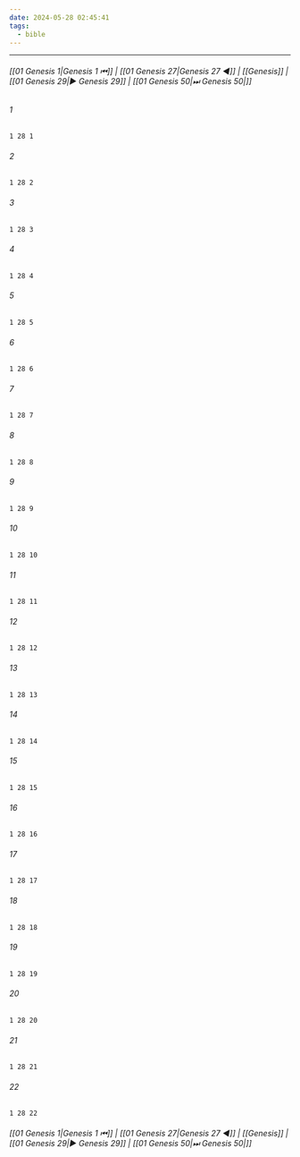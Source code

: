 ```yaml
---
date: 2024-05-28 02:45:41
tags:
  - bible
---
```

___

###### [[01 Genesis 1|Genesis 1 ⏮]] | [[01 Genesis 27|Genesis 27 ◀]] | [[Genesis]] | [[01 Genesis 29|▶ Genesis 29]] | [[01 Genesis 50|⏭ Genesis 50|]]

###### 1
``` verse
1 28 1 
```
###### 2
``` verse
1 28 2 
```
###### 3
``` verse
1 28 3 
```
###### 4
``` verse
1 28 4 
```
###### 5
``` verse
1 28 5 
```
###### 6
``` verse
1 28 6 
```
###### 7
``` verse
1 28 7 
```
###### 8
``` verse
1 28 8 
```
###### 9
``` verse
1 28 9 
```
###### 10
``` verse
1 28 10 
```
###### 11
``` verse
1 28 11 
```
###### 12
``` verse
1 28 12 
```
###### 13
``` verse
1 28 13 
```
###### 14
``` verse
1 28 14 
```
###### 15
``` verse
1 28 15 
```
###### 16
``` verse
1 28 16 
```
###### 17
``` verse
1 28 17 
```
###### 18
``` verse
1 28 18 
```
###### 19
``` verse
1 28 19 
```
###### 20
``` verse
1 28 20 
```
###### 21
``` verse
1 28 21 
```
###### 22
``` verse
1 28 22 
```

###### [[01 Genesis 1|Genesis 1 ⏮]] | [[01 Genesis 27|Genesis 27 ◀]] | [[Genesis]] | [[01 Genesis 29|▶ Genesis 29]] | [[01 Genesis 50|⏭ Genesis 50|]]

